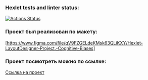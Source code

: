 ### Hexlet tests and linter status:

[![Actions Status](https://github.com/Nikolos-S/layout-designer-project-lvl1/actions/workflows/hexlet-check.yml/badge.svg)](https://github.com/Nikolos-S/layout-designer-project-lvl1/actions)

### Проект был реализован по макету:

[https://www.figma.com/file/qV9FZGELdeKMsk63QLiKXY/Hexlet-LayoutDesigner-Project.-Cognitive-Biases]

### Проект посмотреть можно по ссылке:

[Ссылка на проект](http://cognitive-distortions-nikolos-s.surge.sh/)
